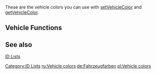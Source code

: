 These are the vehicle colors you can use with [setVehicleColor](/setVehicleColor.md "wikilink") and [getVehicleColor](/getVehicleColor.md "wikilink").

Vehicle Functions
-----------------

See also
--------

[ID Lists](/id.md "wikilink")

[Category:ID Lists](/Category:ID_Lists.md "wikilink") [ru:Vehicle colors](/ru:Vehicle_colors.md "wikilink") [de:Fahrzeugfarben](/de:Fahrzeugfarben.md "wikilink") [pl:Vehicle colors](/pl:Vehicle_colors.md "wikilink")
